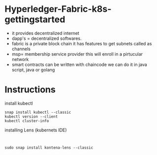 # Hyperledger-Fabric-k8s-gettingstarted
* it provides decentralized internet
* dapp's  = decentralized softwares.
* fabric is a private block chain it has features to get subnets called as channels
* msp= membership service provider this will enroll in a pirtucular network
* smart contracts can be written with chaincode we can do it in java script, java or golang
# Instructions
install kubectl 
```
snap install kubectl --classic
kubectl version --client
kubectl cluster-info
```
installing Lens (kubernets IDE)

```


sudo snap install kontena-lens --classic


```
